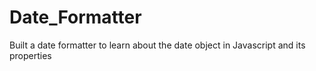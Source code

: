 # Date_Formatter
Built a date formatter to learn about the date object in Javascript and its properties

